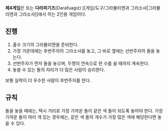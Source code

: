 **제4게임**은 또는 **다라파기즈**(Darafuagiz) [[게임/도구/그라뷸리엔과 그라소샤|그라뷸리엔과 그라소샤]]애서 하는 2인용 게임이다.

## 진행
1. 홀수 크기의 그라뷸리엔을 준비한다.
2. 가장 가운데에는 후번주자의 그라소샤를 놓고, 그 바로 옆에는 선번주자의 돌을 놓는다.
3. 선번주자가 먼저 돌을 놓으며, 두명이 연속으로 한 수를 쉴 때까지 계속한다.
4. 놓을 수 있는 돌의 자리가 더 많은 사람이 승리한다.

보통 실력이 더 우수한 사람이 후번주자를 한다.

## 규칙
돌을 놓을 때에는, 택시 거리로 가장 가까운 돌이 같은 색 돌이 되도록 놓아야 한다. 가장 가까운 돌이 여러 개 있는 경우에는, 같은 색 돌의 개수가 가장 많은 색에 해당한다면 놓을 수 있다.